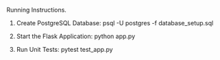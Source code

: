 Running Instructions.

1. Create PostgreSQL Database:
psql -U postgres -f database_setup.sql


2. Start the Flask Application:
python app.py


3. Run Unit Tests:
pytest test_app.py
